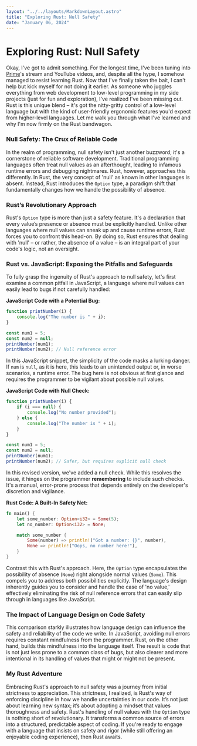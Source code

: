 ```yaml
---
layout: "../../layouts/MarkdownLayout.astro"
title: "Exploring Rust: Null Safety"
date: "January 06, 2024"
---
```


# Exploring Rust: Null Safety

Okay, I've got to admit something. For the longest time, I've been tuning into [Prime](https://twitter.com/theprimeagen)'s stream and YouTube videos, and, despite all the hype, I somehow managed to resist learning Rust. Now that I've finally taken the bait, I can't help but kick myself for not doing it earlier. As someone who juggles everything from web development to low-level programming in my side projects (just for fun and exploration), I've realized I've been missing out. Rust is this unique blend – it's got the nitty-gritty control of a low-level language but with the kind of user-friendly ergonomic features you'd expect from higher-level languages. Let me walk you through what I've learned and why I'm now firmly on the Rust bandwagon.

### Null Safety: The Crux of Reliable Code

In the realm of programming, null safety isn't just another buzzword; it's a cornerstone of reliable software development. Traditional programming languages often treat null values as an afterthought, leading to infamous runtime errors and debugging nightmares. Rust, however, approaches this differently. In Rust, the very concept of 'null' as known in other languages is absent. Instead, Rust introduces the `Option` type, a paradigm shift that fundamentally changes how we handle the possibility of absence.

### Rust’s Revolutionary Approach

Rust's `Option` type is more than just a safety feature. It's a declaration that every value’s presence or absence must be explicitly handled. Unlike other languages where null values can sneak up and cause runtime errors, Rust forces you to confront this head-on. By doing so, Rust ensures that dealing with 'null' – or rather, the absence of a value – is an integral part of your code's logic, not an oversight.

### Rust vs. JavaScript: Exposing the Pitfalls and Safeguards

To fully grasp the ingenuity of Rust's approach to null safety, let's first examine a common pitfall in JavaScript, a language where null values can easily lead to bugs if not carefully handled:

**JavaScript Code with a Potential Bug:**

```javascript
function printNumber(i) {
	console.log("The number is " + i);
}

const num1 = 5;
const num2 = null;
printNumber(num1);
printNumber(num2); // Null reference error
```

In this JavaScript snippet, the simplicity of the code masks a lurking danger. If `num` is `null`, as it is here, this leads to an unintended output or, in worse scenarios, a runtime error. The bug here is not obvious at first glance and requires the programmer to be vigilant about possible null values.

**JavaScript Code with Null Check:**

```javascript
function printNumber(i) {
	if (i === null) {
		console.log("No number provided");
	} else {
		console.log("The number is " + i);
	}
}

const num1 = 5;
const num2 = null;
printNumber(num1);
printNumber(num2); // Safer, but requires explicit null check
```

In this revised version, we've added a null check. While this resolves the issue, it hinges on the programmer **remembering** to include such checks. It's a manual, error-prone process that depends entirely on the developer's discretion and vigilance.

**Rust Code: A Built-In Safety Net:**

```rust
fn main() {
    let some_number: Option<i32> = Some(5);
    let no_number: Option<i32> = None;

    match some_number {
        Some(number) => println!("Got a number: {}", number),
        None => println!("Oops, no number here!"),
    }
}
```

Contrast this with Rust's approach. Here, the `Option` type encapsulates the possibility of absence (`None`) right alongside normal values (`Some`). This compels you to address both possibilities explicitly. The language's design inherently guides you to consider and handle the case of 'no value,' effectively eliminating the risk of null reference errors that can easily slip through in languages like JavaScript.

### The Impact of Language Design on Code Safety

This comparison starkly illustrates how language design can influence the safety and reliability of the code we write. In JavaScript, avoiding null errors requires constant mindfulness from the programmer. Rust, on the other hand, builds this mindfulness into the language itself. The result is code that is not just less prone to a common class of bugs, but also clearer and more intentional in its handling of values that might or might not be present.

### My Rust Adventure

Embracing Rust's approach to null safety was a journey from initial strictness to appreciation. This strictness, I realized, is Rust's way of enforcing discipline in how we handle uncertainties in our code. It’s not just about learning new syntax; it’s about adopting a mindset that values thoroughness and safety. Rust's handling of null values with the `Option` type is nothing short of revolutionary. It transforms a common source of errors into a structured, predictable aspect of coding. If you're ready to engage with a language that insists on safety and rigor (while still offering an enjoyable coding experience), then Rust awaits.
